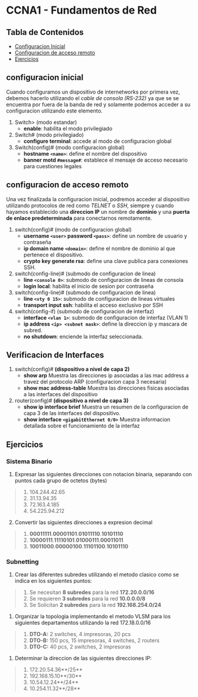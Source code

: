 # CCNA1 - Fundamentos de Red
## Tabla de Contenidos
* [Configuracion Inicial](#configuracion-inicial)
* [Configuracion de acceso remoto](#configuracion-de-acceso-remoto)
* [Ejercicios](#ejercicios)

## configuracion inicial
Cuando configuramos un dispositivo de internetworks por primera vez, debemos hacerlo utilizando el *cable de consola (RS-232)* ya que se se encuentra por fuera de la banda de red y solamente podemos acceder a su configuracion utilizando este elemento.

1. Switch> (modo estandar)
	* __enable__: habilita el modo privilegiado
2. Switch# (modo privilegiado)
	* __configure terminal__: accede al modo de configuracion global
3. Switch(config)# (modo configuracion global)
	* __hostname `<name>`__: define el nombre del dispositivo
	* __banner motd `#message#`__: establece el mensaje de acceso necesario para cuestiones legales

## configuracion de acceso remoto
Una vez finalizada la configuracion inicial, podremos acceder al dispositivo utilizando protocolos de red como _TELNET_ o _SSH_, siempre y cuando hayamos establecido una __direccion IP__ un nombre de __dominio__ y una __puerta de enlace predeterminada__ para conectarnos remotamente.

1. switch(config)# (modo de configuracion global)
	* __username `<user>` password `<pass>`__: define un nombre de usuario y contraseña
	* __ip domain name `<domain>`__: define el nombre de dominio al que pertenece el dispositivo.
	* __crypto key generate rsa__: define una clave publica para conexiones SSH.
2. switch(config-line)# (submodo de configuracion de linea)
	* __line `<console 0>`__: submodo de configuracion de lineas de consola
	* __login local__: habilita el inicio de sesion por contraseña
3. switch(config-line)# (submodo de configuracion de linea)
	* __line `<vty 0 15>`__: submodo de configuracion de lineas virtuales
	* __transport input ssh__: habilita el acceso exclusivo por SSH
4. switch(config-if) (submodo de configuracion de interfaz)
	* __interface `<vlan 1>`__: submodo de configuracion de interfaz (VLAN 1)
	* __ip address `<ip> <subnet mask>`__: define la direccion ip y mascara de subred.
	* __no shutdown__: enciende la interfaz seleccionada.

## Verificacion de Interfaces
1. switch(config)# __(dispositivo a nivel de capa 2)__
	* __show arp__ Muestra las direcciones ip asociadas a las mac address a travez del protocolo ARP (configuracion capa 3 necesaria)
	* __show mac address-table__ Muestra las direcciones fisicas asociadas a las interfaces del dispositivo
2. router(config)# __(dispositivo a nivel de capa 3)__
	* __show ip interface brief__ Muestra un resumen de la configuracion de capa 3 de las interfaces del dispositivo.
	* __show interface `<gigabitEthernet 0/0>`__ Muestra informacion detallada sobre el funcionamiento de la interfaz

## Ejercicios
### Sistema Binario
1. Expresar las siguientes direcciones con notacion binaria, separando con puntos cada grupo de octetos (bytes)
>	1. 104.244.42.65
>	1. 31.13.94.35
>	1. 72.163.4.185
>	1. 54.225.94.212

2. Convertir las siguientes direcciones a expresion decimal
>	1. **00011111**.**00001101**.**01011110**.**10101110**
>	1. **10000111**.**11110101**.**01000111**.**00011011**
>	1. **10011000**.**00000100**.**11101100**.**10101110**

### Subnetting

1. Crear las diferentes subredes utilizando el metodo clasico como se indica en los siguientes puntos:
>	1. Se necesitan **8 subredes** para la red **172.20.0.0/16**
>	1. Se requieren **3 subredes** para la red **10.0.0.0/8**
>	1. Se Solicitan **2 subredes** para la red **192.168.254.0/24**

1. Organizar la topologia implementando el metodo VLSM para los siguientes departamentos utilizando la red 172.18.0.0/16
>	1. __DTO-A:__ 2 switches, 4 impresoras, 20 pcs
>	1. __DTO-B:__ 150 pcs, 15 impresoras, 4 switches, 2 routers
>	1. __DTO-C:__ 40 pcs, 2 switches, 2 impresoras

1. Determinar la direccion de las siguientes direcciones IP:
> 1. 172.20.54.36**/25**
> 1. 192.168.15.10**/30**
> 1. 10.54.12.24**/24**
> 1. 10.254.11.32**/28**
